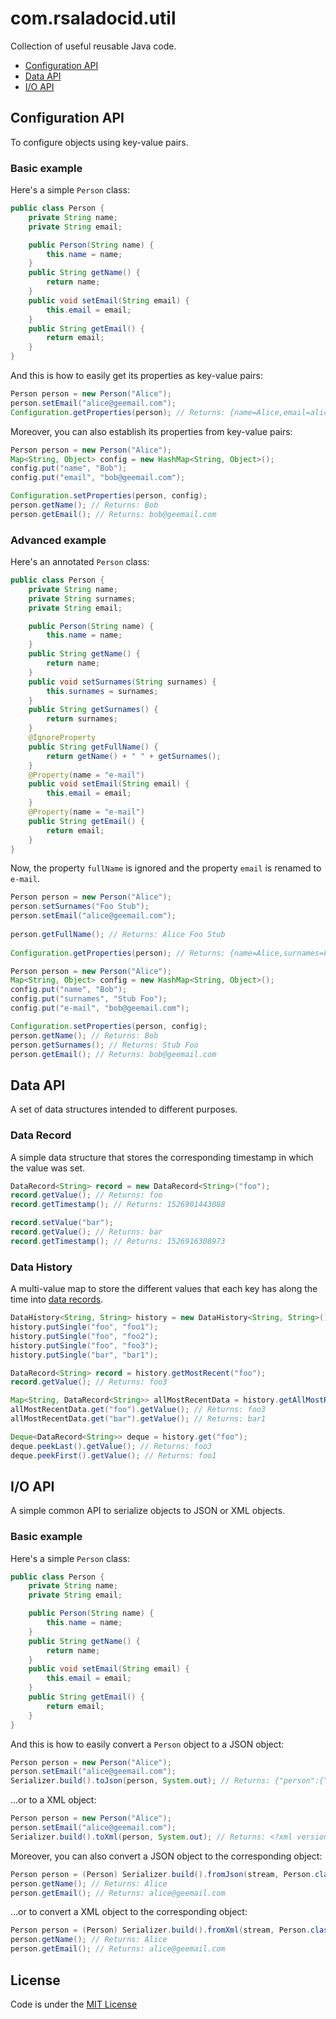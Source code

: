 com.rsaladocid.util
===================

Collection of useful reusable Java code.

- [Configuration API](#configuration-api)
- [Data API](#data-api)
- [I/O API](#io-api)

Configuration API
-----------------

To configure objects using key-value pairs.

### Basic example

Here's a simple `Person` class:

```java
public class Person {
	private String name;
	private String email;

	public Person(String name) {
		this.name = name;
	}
	public String getName() {
		return name;
	}
	public void setEmail(String email) {
		this.email = email;
	}
	public String getEmail() {
		return email;
	}
}
```

And this is how to easily get its properties as key-value pairs:

```java
Person person = new Person("Alice");
person.setEmail("alice@geemail.com");
Configuration.getProperties(person); // Returns: {name=Alice,email=alice@geemail.com}
```

Moreover, you can also establish its properties from key-value pairs:

```java
Person person = new Person("Alice");
Map<String, Object> config = new HashMap<String, Object>();
config.put("name", "Bob");
config.put("email", "bob@geemail.com");

Configuration.setProperties(person, config);
person.getName(); // Returns: Bob
person.getEmail(); // Returns: bob@geemail.com
```

### Advanced example

Here's an annotated `Person` class:

```java
public class Person {
    private String name;
    private String surnames;
    private String email;

    public Person(String name) {
        this.name = name;
    }
    public String getName() {
        return name;
    }
    public void setSurnames(String surnames) {
        this.surnames = surnames;
    }
    public String getSurnames() {
        return surnames;
    }
    @IgnoreProperty
    public String getFullName() {
        return getName() + " " + getSurnames();
    }
    @Property(name = "e-mail")
    public void setEmail(String email) {
        this.email = email;
    }
    @Property(name = "e-mail")
    public String getEmail() {
        return email;
    }
}
```

Now, the property `fullName` is ignored and the property `email` is renamed to `e-mail`.

```java
Person person = new Person("Alice");
person.setSurnames("Foo Stub");
person.setEmail("alice@geemail.com");
	
person.getFullName(); // Returns: Alice Foo Stub
	
Configuration.getProperties(person); // Returns: {name=Alice,surnames=Foo Stub,e-mail=alice@geemail.com}
```

```java
Person person = new Person("Alice");
Map<String, Object> config = new HashMap<String, Object>();
config.put("name", "Bob");
config.put("surnames", "Stub Foo");
config.put("e-mail", "bob@geemail.com");

Configuration.setProperties(person, config);
person.getName(); // Returns: Bob
person.getSurnames(); // Returns: Stub Foo
person.getEmail(); // Returns: bob@geemail.com
```

Data API
-----------------

A set of data structures intended to different purposes.

### Data Record

A simple data structure that stores the corresponding timestamp in which the value was set.

```java
DataRecord<String> record = new DataRecord<String>("foo");
record.getValue(); // Returns: foo
record.getTimestamp(); // Returns: 1526901443088

record.setValue("bar");
record.getValue(); // Returns: bar
record.getTimestamp(); // Returns: 1526916308973
```

### Data History

A multi-value map to store the different values that each key has along the time into [data records](#data-record).

```java
DataHistory<String, String> history = new DataHistory<String, String>();
history.putSingle("foo", "foo1");
history.putSingle("foo", "foo2");
history.putSingle("foo", "foo3");
history.putSingle("bar", "bar1");

DataRecord<String> record = history.getMostRecent("foo");
record.getValue(); // Returns: foo3

Map<String, DataRecord<String>> allMostRecentData = history.getAllMostRecent();
allMostRecentData.get("foo").getValue(); // Returns: foo3
allMostRecentData.get("bar").getValue(); // Returns: bar1

Deque<DataRecord<String>> deque = history.get("foo");
deque.peekLast().getValue(); // Returns: foo3
deque.peekFirst().getValue(); // Returns: foo1
```

I/O API
-------

A simple common API to serialize objects to JSON or XML objects.

### Basic example

Here's a simple `Person` class:

```java
public class Person {
	private String name;
	private String email;

	public Person(String name) {
		this.name = name;
	}
	public String getName() {
		return name;
	}
	public void setEmail(String email) {
		this.email = email;
	}
	public String getEmail() {
		return email;
	}
}
```

And this is how to easily convert a `Person` object to a JSON object:

```java
Person person = new Person("Alice");
person.setEmail("alice@geemail.com");
Serializer.build().toJson(person, System.out); // Returns: {"person":{"name":"Alice","email":"alice@geemail.com"}}
```

...or to a XML object:

```java
Person person = new Person("Alice");
person.setEmail("alice@geemail.com");
Serializer.build().toXml(person, System.out); // Returns: <?xml version="1.0" encoding="UTF-8"?><person><name>Alice</name><email>alice@geemail.com</email></person>
```

Moreover, you can also convert a JSON object to the corresponding object:

```java
Person person = (Person) Serializer.build().fromJson(stream, Person.class);
person.getName(); // Returns: Alice
person.getEmail(); // Returns: alice@geemail.com
```

...or to convert a XML object to the corresponding object:

```java
Person person = (Person) Serializer.build().fromXml(stream, Person.class);
person.getName(); // Returns: Alice
person.getEmail(); // Returns: alice@geemail.com
```

License
-------
Code is under the [MIT License](https://opensource.org/licenses/MIT)